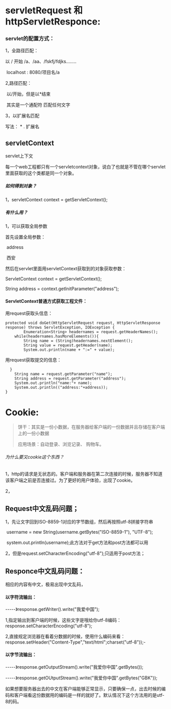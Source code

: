 # servletRequest  和  httpServletResponce:

### servlet的配置方式：

1，全路径匹配：

以 /  开始  /a、/aa、/fskfj/fdjks........

​	localhost :  8080/项目名/a

2,路径匹配：

​	以/开始，但是以*结束    

​	其实是一个通配符 匹配任何文字 

3，以扩展名匹配

写法：  * . 扩展名

## servletContext

servlet上下文

每一个web工程都只有一个servletcontext对象，说白了也就是不管在哪个servlet里面获取的这个类都是同一个对象。

##### 如何得到对象？

1，servletContext context  = getServletContext();

##### 有什么用？

1，可以获取全局参数	

首先设置全局参数：

<context-param>

​	<param-name>address</param-name>

​	<param-value>西安</param-value>

</context-param>

然后在servlet里面用servletContext获取到的对象获取参数：

ServletContext context = getServletContext();

String address =   context.getInitParameter("address");

#### ServletContext普通方式获取工程文件：

用request获取头信息：

```
protected void doGet(HttpServletRequest request, HttpServletResponse response) throws ServletException, IOException {
        Enumeration<String> headernames = request.getHeaderNames();
    while(headernames.hasMoreElements()){
        String name = (String)headernames.nextElement();
        String value = request.getHeader(name);
        System.out.println(name + ":=" + value);
```

用request获取提交的信息：

```
  }
    String name = request.getParameter("name");
    String address = request.getParameter("address");
    System.out.println("name:"+ name);
    System.out.println(("address:"+address));
}
```

# Cookie:

> 饼干：其实是一份小数据，在服务器给客户端的一份数据并且存储在客户端上的一份小数据
>
> 应用场景：自动登录、浏览记录、 购物车。

###### 为什么要又cookie这个东西？

1，http的请求是无状态的。客户端和服务器在第二次连接的时候，服务器不知道该客户端之前是否连接过。为了更好的用户体验，出现了cookie。

2，

  



## Request中文乱码问题；

1，先让文字回到ISO-8859-1对应的字节数组，然后再按照utf-8拼接字符串	

​	username  = new String(username.getBytes("ISO-8859-1"),	"UTF-8");

​	system.out.println(username);此方法对于get方法和post方法都可以用

2，但是request.setCharacterEncoding("utf-8");只适用于post方法；

## Responce中文乱码问题：

相应的内容有中文，极易出现中文乱码，

#### 以字符流输出：

-----》response.getWriter().write("我爱中国");

1,指定输出到客户端的时候，这些文字是哦给你utf-8编码：response.setCharacterEncoding("utf-8");

2,直接规定浏览器在看着分数据的时候，使用什么编码来看：response.setHeader("Content-Type","text/html";charset("utf-8"));-

#### 以字节流输出：

-----》response.getOutputStream().write("我爱你中国".getBytes());

-----》response.getOUtputStream().write("我爱你中国".getBytes("GBK"));

如果想要服务器出去的中文在客户端能够正常显示，只要确保一点，出去时候的编码和客户端看这份数据用的编码是一样的就好了。默认情况下这个方法用的是utf-8的码。